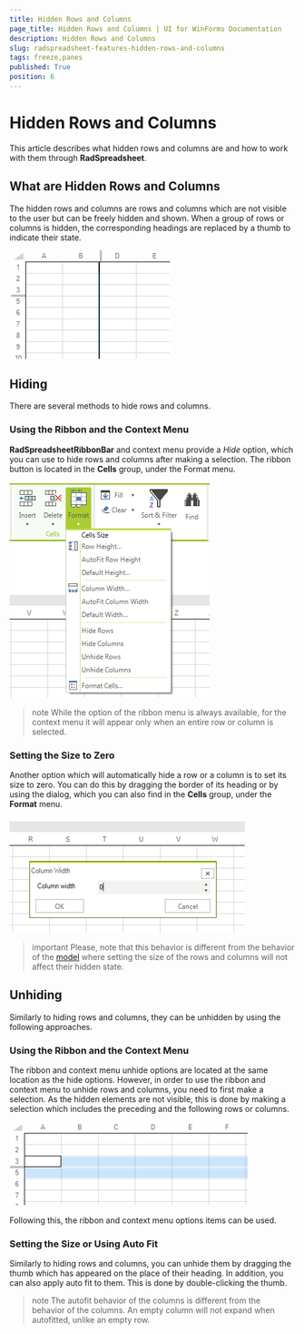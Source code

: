 ```yaml
---
title: Hidden Rows and Columns
page_title: Hidden Rows and Columns | UI for WinForms Documentation
description: Hidden Rows and Columns
slug: radspreadsheet-features-hidden-rows-and-columns
tags: freeze,panes
published: True
position: 6
---
```


# Hidden Rows and Columns

This article describes what hidden rows and columns are and how to work with them through **RadSpreadsheet**. 

## What are Hidden Rows and Columns

The hidden rows and columns are rows and columns which are not visible to the user but can be freely hidden and shown. When a group of rows or columns is hidden, the corresponding headings are replaced by a thumb to indicate their state.

![spreadsheet-features-hidden-rows-and-columns 000](images/spreadsheet-features-hidden-rows-and-columns000.png) 

## Hiding

There are several methods to hide rows and columns.

### Using the Ribbon and the Context Menu

**RadSpreadsheetRibbonBar** and context menu provide a *Hide* option, which you can use to hide rows and columns after making a selection. The ribbon button is located in the **Cells** group, under the Format menu.

![spreadsheet-features-hidden-rows-and-columns 001](images/spreadsheet-features-hidden-rows-and-columns001.png) 

>note While the option of the ribbon menu is always available, for the context menu it will appear only when an entire row or column is selected.

### Setting the Size to Zero

Another option which will automatically hide a row or a column is to set its size to zero. You can do this by dragging the border of its heading or by using the dialog, which you can also find in the **Cells** group, under the **Format** menu.

![spreadsheet-features-hidden-rows-and-columns 002](images/spreadsheet-features-hidden-rows-and-columns002.png) 

>important Please, note that this behavior is different from the behavior of the [model](http://docs.telerik.com/devtools/wpf/controls/radspreadsheet/features/ui-hidden-rows-columns#unhiding) where setting the size of the rows and columns will not affect their hidden state. 

## Unhiding 

Similarly to hiding rows and columns, they can be unhidden by using the following approaches.

### Using the Ribbon and the Context Menu

The ribbon and context menu unhide options are located at the same location as the hide options. However, in order to use the ribbon and context menu to unhide rows and columns, you need to first make a selection. As the hidden elements are not visible, this is done by making a selection which includes the preceding and the following rows or columns.

![spreadsheet-features-hidden-rows-and-columns 003](images/spreadsheet-features-hidden-rows-and-columns003.png) 

Following this, the ribbon and context menu options items can be used.

### Setting the Size or Using Auto Fit

Similarly to hiding rows and columns, you can unhide them by dragging the thumb which has appeared on the place of their heading. In addition, you can also apply auto fit to them. This is done by double-clicking the thumb.

>note The autofit behavior of the columns is different from the behavior of the columns. An empty column will not expand when autofitted, unlike an empty row.